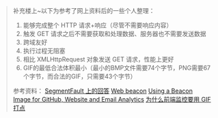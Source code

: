 > 补充楼上~以下为参考了网上资料后的一些个人整理：
> 
> 1. 能够完成整个 HTTP 请求+响应（尽管不需要响应内容）
> 2. 触发 GET 请求之后不需要获取和处理数据、服务器也不需要发送数据
> 3. 跨域友好
> 4. 执行过程无阻塞
> 5. 相比 XMLHttpRequest 对象发送 GET 请求，性能上更好
> 6. GIF的最低合法体积最小（最小的BMP文件需要74个字节，PNG需要67个字节，而合法的GIF，只需要43个字节）
> 
> 参考资料：
> [SegmentFault 上的回答](https://segmentfault.com/q/1010000000146284/a-1020000000146319)
> [Web beacon](https://en.wikipedia.org/wiki/Web_beacon)
> [Using a Beacon Image for GitHub, Website and Email Analytics](https://www.sitepoint.com/using-beacon-image-github-website-email-analytics/)
> [为什么前端监控要用 GIF 打点](https://mp.weixin.qq.com/s/v6R2w26qZkEilXY0mPUBCw?utm_source=tuicool&utm_medium=referral)

